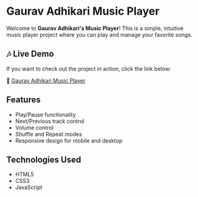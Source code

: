 # Gaurav Adhikari Music Player

Welcome to **Gaurav Adhikari's Music Player**! This is a simple, intuitive music player project where you can play and manage your favorite songs.

## 🎶 Live Demo
If you want to check out the project in action, click the link below:

🔗 [Gaurav Adhikari Music Player](https://gauravadhikarimusicplayer.netlify.app/)

## Features
- Play/Pause functionality
- Next/Previous track control
- Volume control
- Shuffle and Repeat modes
- Responsive design for mobile and desktop

## Technologies Used
- HTML5
- CSS3
- JavaScript


